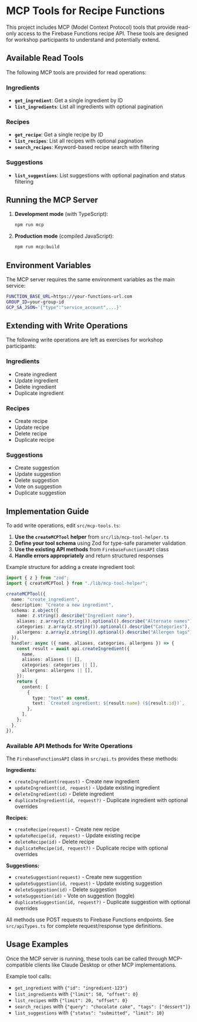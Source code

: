 # MCP Tools for Recipe Functions

This project includes MCP (Model Context Protocol) tools that provide read-only access to the Firebase Functions recipe API. These tools are designed for workshop participants to understand and potentially extend.

## Available Read Tools

The following MCP tools are provided for read operations:

### Ingredients
- **`get_ingredient`**: Get a single ingredient by ID
- **`list_ingredients`**: List all ingredients with optional pagination

### Recipes
- **`get_recipe`**: Get a single recipe by ID
- **`list_recipes`**: List all recipes with optional pagination
- **`search_recipes`**: Keyword-based recipe search with filtering

### Suggestions
- **`list_suggestions`**: List suggestions with optional pagination and status filtering

## Running the MCP Server

1. **Development mode** (with TypeScript):
   ```bash
   npm run mcp
   ```

2. **Production mode** (compiled JavaScript):
   ```bash
   npm run mcp:build
   ```

## Environment Variables

The MCP server requires the same environment variables as the main service:

```bash
FUNCTION_BASE_URL=https://your-functions-url.com
GROUP_ID=your-group-id
GCP_SA_JSON='{"type":"service_account",...}'
```

## Extending with Write Operations

The following write operations are left as exercises for workshop participants:

### Ingredients
- Create ingredient
- Update ingredient
- Delete ingredient
- Duplicate ingredient

### Recipes
- Create recipe
- Update recipe
- Delete recipe
- Duplicate recipe

### Suggestions
- Create suggestion
- Update suggestion
- Delete suggestion
- Vote on suggestion
- Duplicate suggestion

## Implementation Guide

To add write operations, edit `src/mcp-tools.ts`:

1. **Use the `createMCPTool` helper** from `src/lib/mcp-tool-helper.ts`
2. **Define your tool schema** using Zod for type-safe parameter validation
3. **Use the existing API methods** from `FirebaseFunctionsAPI` class
4. **Handle errors appropriately** and return structured responses

Example structure for adding a create ingredient tool:

```typescript
import { z } from "zod";
import { createMCPTool } from "./lib/mcp-tool-helper";

createMCPTool({
  name: "create_ingredient",
  description: "Create a new ingredient",
  schema: z.object({
    name: z.string().describe("Ingredient name"),
    aliases: z.array(z.string()).optional().describe("Alternate names"),
    categories: z.array(z.string()).optional().describe("Categories"),
    allergens: z.array(z.string()).optional().describe("Allergen tags"),
  }),
  handler: async ({ name, aliases, categories, allergens }) => {
    const result = await api.createIngredient({
      name,
      aliases: aliases || [],
      categories: categories || [],
      allergens: allergens || [],
    });
    return {
      content: [
        {
          type: "text" as const,
          text: `Created ingredient: ${result.name} (${result.id})`,
        },
      ],
    };
  },
}),
```

### Available API Methods for Write Operations

The `FirebaseFunctionsAPI` class in `src/api.ts` provides these methods:

**Ingredients:**
- `createIngredient(request)` - Create new ingredient
- `updateIngredient(id, request)` - Update existing ingredient
- `deleteIngredient(id)` - Delete ingredient
- `duplicateIngredient(id, request?)` - Duplicate ingredient with optional overrides

**Recipes:**
- `createRecipe(request)` - Create new recipe
- `updateRecipe(id, request)` - Update existing recipe
- `deleteRecipe(id)` - Delete recipe
- `duplicateRecipe(id, request?)` - Duplicate recipe with optional overrides

**Suggestions:**
- `createSuggestion(request)` - Create new suggestion
- `updateSuggestion(id, request)` - Update existing suggestion
- `deleteSuggestion(id)` - Delete suggestion
- `voteSuggestion(id)` - Vote on suggestion (toggle)
- `duplicateSuggestion(id, request?)` - Duplicate suggestion with optional overrides

All methods use POST requests to Firebase Functions endpoints. See `src/apiTypes.ts` for complete request/response type definitions.

## Usage Examples

Once the MCP server is running, these tools can be called through MCP-compatible clients like Claude Desktop or other MCP implementations.

Example tool calls:
- `get_ingredient` with `{"id": "ingredient-123"}`
- `list_ingredients` with `{"limit": 50, "offset": 0}`
- `list_recipes` with `{"limit": 20, "offset": 0}`
- `search_recipes` with `{"query": "chocolate cake", "tags": ["dessert"]}`
- `list_suggestions` with `{"status": "submitted", "limit": 10}`